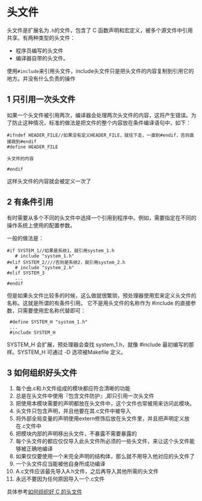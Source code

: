 # 头文件

头文件是扩展名为` .h `的文件，包含了 C 函数声明和宏定义，被多个源文件中引用共享。有两种类型的头文件：

- 程序员编写的头文件
- 编译器自带的头文件。

使用`#include`来引用头文件，include头文件只是把头文件的内容复制到引用它的地方。并没有什么负责的操作

## 1 只引用一次头文件

如果一个头文件被引用两次，编译器会处理两次头文件的内容，这将产生错误。为了防止这种情况，标准的做法是把文件的整个内容放在条件编译语句中，如下：

```
#ifndef HEADER_FILE//如果没有定义HEADER_FILE，就往下走，一直到#endif，否则直接跳到#endif
#define HEADER_FILE

头文件的内容

#endif
```
这样头文件的内容就会被定义一次了


## 2 有条件引用

有时需要从多个不同的头文件中选择一个引用到程序中。例如，需要指定在不同的操作系统上使用的配置参数。

一般的做法是：
```
#if SYSTEM_1//如果是系统1，就引用system_1.h
   # include "system_1.h"
#elif SYSTEM_2////否则是系统2，就引用system_2.h
   # include "system_2.h"
#elif SYSTEM_3
   ...
#endif
```

但是如果头文件比较多的时候，这么做就很繁琐，预处理器使用宏来定义头文件的名称。这就是所谓的有条件引用。
它不是用头文件的名称作为 #include 的直接参数，只需要使用宏名称代替即可：

```
 #define SYSTEM_H "system_1.h"
 ...
 #include SYSTEM_H
```

SYSTEM_H 会扩展，预处理器会查找 system_1.h，就像 #include 最初编写的那样。SYSTEM_H 可通过 -D 选项被Makefile 定义。

## 3 如何组织好头文件

1. 每个由.c和.h文件组成的模块都应符合清晰的功能
2. 总是在头文件中使用『包含文件防护』,即只引用一次头文件
3. 把使用本模块需要的声明都放在头文件中，这个文件也常被用来访问此模块。
4. 头文件只包含声明，并且他要在其.c文件中被导入
5. 将外部全局变量的声明使用extern修饰后放在头文件里，并且把声明定义放在.c文件中
6. 把模块内部的声明移出头文件，不暴露不需要暴露的
7. 每个头文件的都应仅仅导入此头文件所必须的一些头文件，来让这个头文件能够被正确地编译
8. 如果仅仅要使用一个未完全声明的结构体，那么就不用导入他对应的头文件了
9. 一个头文件应当能被他自身所成功编译
10. A.c文件应该最先导入A.h文件，之后再导入其他所需的头文件
11. 永远不要因为任何原因导入一个.c文件

具体参考[如何组织好 C 的头文件](如何组织好头文件)